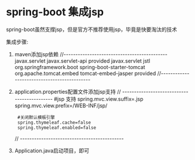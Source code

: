 # spring-boot 集成jsp

spring-boot虽然支撑jsp，但是官方不推荐使用jsp，毕竟是快要淘汰的技术

集成步骤:

1. maven添加jsp依赖
	//--------------------------------------------
		<!--jsp支持 -->
		<!-- servlet 依赖. -->
		<dependency>
			<groupId>javax.servlet</groupId>
			<artifactId>javax.servlet-api</artifactId>
			<scope>provided</scope>
		</dependency>
		<dependency>
			<groupId>javax.servlet</groupId>
			<artifactId>jstl</artifactId>
		</dependency>
		<!-- tomcat 的支持. -->
		<dependency>
			<groupId>org.springframework.boot</groupId>
			<artifactId>spring-boot-starter-tomcat</artifactId>
		</dependency>
		<dependency>
			<groupId>org.apache.tomcat.embed</groupId>
			<artifactId>tomcat-embed-jasper</artifactId>
			<scope>provided</scope>
		</dependency>
	//--------------------------------------------

2. application.properties配置文件添加jsp支持
	// --------------------------------------------
		#jsp 支持
		spring.mvc.view.suffix=.jsp
		spring.mvc.view.prefix=/WEB-INF/jsp/
		
		#关闭默认模板引擎
		spring.thymeleaf.cache=false
		spring.thymeleaf.enabled=false
	// --------------------------------------------

3. Application.java启动项目，即可

